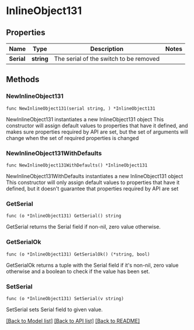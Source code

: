 # InlineObject131

## Properties

Name | Type | Description | Notes
------------ | ------------- | ------------- | -------------
**Serial** | **string** | The serial of the switch to be removed | 

## Methods

### NewInlineObject131

`func NewInlineObject131(serial string, ) *InlineObject131`

NewInlineObject131 instantiates a new InlineObject131 object
This constructor will assign default values to properties that have it defined,
and makes sure properties required by API are set, but the set of arguments
will change when the set of required properties is changed

### NewInlineObject131WithDefaults

`func NewInlineObject131WithDefaults() *InlineObject131`

NewInlineObject131WithDefaults instantiates a new InlineObject131 object
This constructor will only assign default values to properties that have it defined,
but it doesn't guarantee that properties required by API are set

### GetSerial

`func (o *InlineObject131) GetSerial() string`

GetSerial returns the Serial field if non-nil, zero value otherwise.

### GetSerialOk

`func (o *InlineObject131) GetSerialOk() (*string, bool)`

GetSerialOk returns a tuple with the Serial field if it's non-nil, zero value otherwise
and a boolean to check if the value has been set.

### SetSerial

`func (o *InlineObject131) SetSerial(v string)`

SetSerial sets Serial field to given value.



[[Back to Model list]](../README.md#documentation-for-models) [[Back to API list]](../README.md#documentation-for-api-endpoints) [[Back to README]](../README.md)


